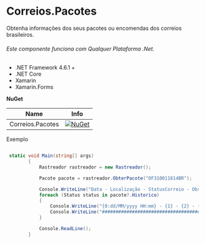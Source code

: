 # Correios.Pacotes

Obtenha informações dos seus pacotes ou encomendas dos correios brasileiros.

 
###### Este componente funciona com Qualquer Plataforma .Net.

* .NET Framework 4.6.1 +
* .NET Core
* Xamarin
* Xamarin.Forms


**NuGet**

|Name|Info|
| ------------------- | :------------------: |
|Correios.Pacotes|[![NuGet](https://buildstats.info/nuget/Correios.Pacotes)](https://www.nuget.org/packages/Correios.Pacotes/)|


Exemplo

```csharp

 static void Main(string[] args)
        {
            Rastreador rastreador = new Rastreador();

            Pacote pacote = rastreador.ObterPacote("OF310011814BR");

            Console.WriteLine("Data - Localização - StatusCorreio - Observação");
            foreach (Status status in pacote?.Historico)
            {
                Console.WriteLine("{0:dd/MM/yyyy HH:mm} - {1} - {2} - {3}", status.Data, status.Localizacao, status.StatusCorreio, status.Observacao);
                Console.WriteLine("###############################################################");
            }

            Console.ReadLine();
        }

```

